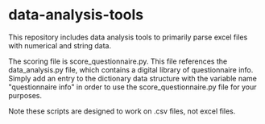# data-analysis-tools

This repository includes data analysis tools to primarily parse excel files with 
numerical and string data.

The scoring file is score_questionnaire.py. This file references the data_analysis.py file, which contains a digital library of questionnaire info. Simply add an entry to the dictionary data structure with the variable name "questionnaire info" in order to use the score_questionnaire.py file for your purposes. 

Note these scripts are designed to work on .csv files, not excel files. 

